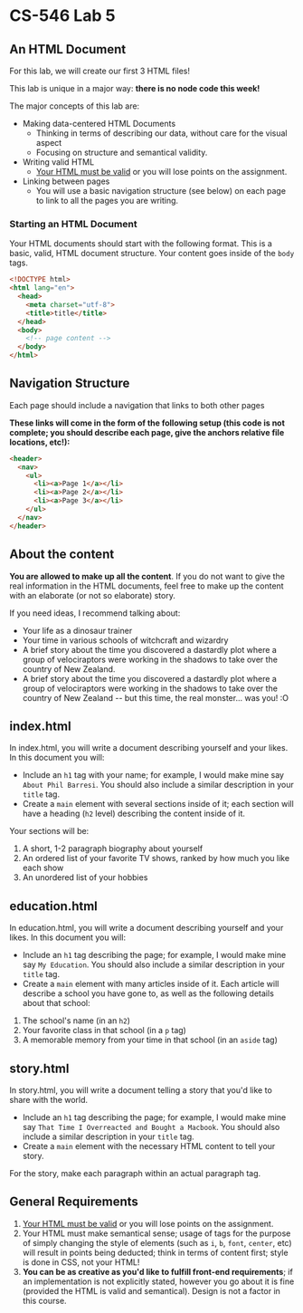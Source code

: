 # CS-546 Lab 5
## An HTML Document

For this lab, we will create our first 3 HTML files!

This lab is unique in a major way: **there is no node code this week!**

The major concepts of this lab are: 

* Making data-centered HTML Documents
  * Thinking in terms of describing our data, without care for the visual aspect
  * Focusing on structure and semantical validity.
* Writing valid HTML
  * [Your HTML must be valid](https://validator.w3.org/#validate_by_input) or you will lose points on the assignment.
* Linking between pages
  * You will use a basic navigation structure (see below) on each page to link to all the pages you are writing.

### Starting an HTML Document

Your HTML documents should start with the following format. This is a basic, valid, HTML document structure. Your content goes inside of the `body` tags.

```html
<!DOCTYPE html>
<html lang="en">
  <head>
    <meta charset="utf-8">
    <title>title</title>
  </head>
  <body>
    <!-- page content -->
  </body>
</html>
```

## Navigation Structure

Each page should include a navigation that links to both other pages

**These links will come in the form of the following setup (this code is not complete; you should describe each page, give the anchors relative file locations, etc!):**

```html
<header>
  <nav>
    <ul>
      <li><a>Page 1</a></li>
      <li><a>Page 2</a></li>
      <li><a>Page 3</a></li>
    </ul>
  </nav>
</header>
```
      


## About the content

**You are allowed to make up all the content**. If you do not want to give the real information in the HTML documents, feel free to make up the content with an elaborate (or not so elaborate) story.

If you need ideas, I recommend talking about:

* Your life as a dinosaur trainer
* Your time in various schools of witchcraft and wizardry
* A brief story about the time you discovered a dastardly plot where a group of velociraptors were working in the shadows to take over the country of New Zealand. 
* A brief story about the time you discovered a dastardly plot where a group of velociraptors were working in the shadows to take over the country of New Zealand -- but this time, the real monster... was you! :O  

## index.html

In index.html, you will write a document describing yourself and your likes. In this document you will:

* Include an `h1` tag with your name; for example, I would make mine say `About Phil Barresi`. You should also include a similar description in your `title` tag.
* Create a `main` element with several sections inside of it; each section will have a heading (`h2` level) describing the content inside of it. 

Your sections will be: 

1. A short, 1-2 paragraph biography about yourself
2. An ordered list of your favorite TV shows, ranked by how much you like each show
3. An unordered list of your hobbies

## education.html

In education.html, you will write a document describing yourself and your likes. In this document you will:

* Include an `h1` tag describing the page; for example, I would make mine say `My Education`. You should also include a similar description in your `title` tag.
* Create a `main` element with many articles inside of it. Each article will describe a school you have gone to, as well as the following details about that school:

1. The school's name (in an `h2`)
2. Your favorite class in that school (in a `p` tag)
3. A memorable memory from your time in that school (in an `aside` tag)

## story.html

In story.html, you will write a document telling a story that you'd like to share with the world.

* Include an `h1` tag describing the page; for example, I would make mine say `That Time I Overreacted and Bought a Macbook`. You should also include a similar description in your `title` tag.
* Create a `main` element with the necessary HTML content to tell your story.

For the story, make each paragraph within an actual paragraph tag.

## General Requirements

1. [Your HTML must be valid](https://validator.w3.org/#validate_by_input) or you will lose points on the assignment.
2. Your HTML must make semantical sense; usage of tags for the purpose of simply changing the style of elements (such as `i`, `b`, `font`, `center`, etc) will result in points being deducted; think in terms of content first; style is done in CSS, not your HTML!
3. **You can be as creative as you'd like to fulfill front-end requirements**; if an implementation is not explicitly stated, however you go about it is fine (provided the HTML is valid and semantical). Design is not a factor in this course.
